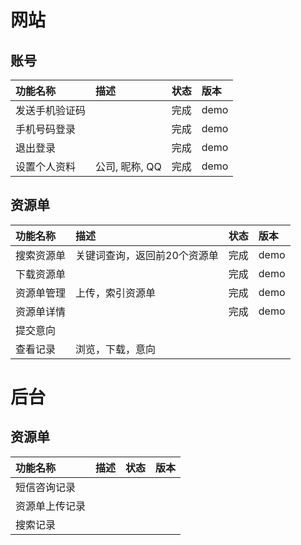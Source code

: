 # 网站

## 账号

| 功能名称 | 描述 | 状态 | 版本 |
|:--|:--|:--|:--|
| 发送手机验证码 | | 完成 | demo |
| 手机号码登录 | | 完成 | demo |
| 退出登录 | | 完成 | demo |
| 设置个人资料 | 公司, 昵称, QQ | 完成 | demo |

## 资源单

| 功能名称 | 描述 | 状态 | 版本 |
|:--|:--|:--|:--|
| 搜索资源单 | 关键词查询，返回前20个资源单 | 完成 | demo |
| 下载资源单 | | 完成 | demo |
| 资源单管理 | 上传，索引资源单 | 完成 | demo |
| 资源单详情 |  | 完成 | demo |
| 提交意向 |
| 查看记录 | 浏览，下载，意向 |

# 后台

## 资源单

| 功能名称 | 描述 | 状态 | 版本 |
|:--|:--|:--|:--|
| 短信咨询记录 |
| 资源单上传记录 |
| 搜索记录 | 
